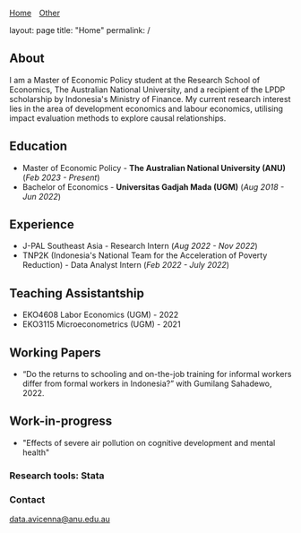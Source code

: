 <nav>
  <ul style="list-style-type: none; padding: 0;">
    <li style="display: inline; margin-right: 10px;"><a href="/">Home</a></li>
    <li style="display: inline; margin-right: 10px;"><a href="/other/">Other</a></li>
  </ul>
</nav>

layout: page
title: "Home"
permalink: /

## About
I am a Master of Economic Policy student at the Research School of Economics, The Australian National University, and a recipient of the LPDP scholarship by Indonesia's Ministry of Finance. My current research interest lies in the area of development economics and labour economics, utilising impact evaluation methods to explore causal relationships. 

## Education						       		
- Master of Economic Policy - **The Australian National University (ANU)** (_Feb 2023 - Present_)	 			        		
- Bachelor of Economics - **Universitas Gadjah Mada (UGM)** (_Aug 2018 - Jun 2022_)

## Experience
- J-PAL Southeast Asia - Research Intern (_Aug 2022 - Nov 2022_)
- TNP2K (Indonesia's National Team for the Acceleration of Poverty Reduction) - Data Analyst Intern (_Feb 2022 - July 2022_)

## Teaching Assistantship
- EKO4608 Labor Economics (UGM) - 2022
- EKO3115 Microeconometrics (UGM) - 2021

## Working Papers
- “Do the returns to schooling and on-the-job training for informal workers differ from formal workers in Indonesia?” with Gumilang Sahadewo, 2022.

## Work-in-progress
- "Effects of severe air pollution on cognitive development and mental health"

### Research tools: Stata

### Contact
[data.avicenna@anu.edu.au](mailto:data.avicenna@anu.edu.au)
